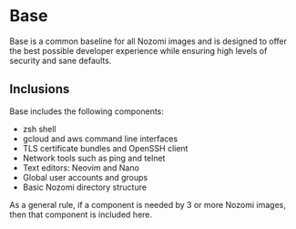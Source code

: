 Base
======

Base is a common baseline for all Nozomi images and is
designed to offer the best possible developer experience while
ensuring high levels of security and sane defaults.

## Inclusions

Base includes the following components:

- zsh shell
- gcloud and aws command line interfaces
- TLS certificate bundles and OpenSSH client
- Network tools such as ping and telnet
- Text editors: Neovim and Nano
- Global user accounts and groups
- Basic Nozomi directory structure

As a general rule, if a component is needed by 3 or more
Nozomi images, then that component is included here.
